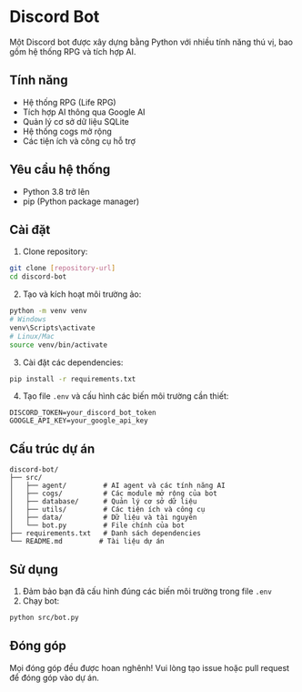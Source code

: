 # Discord Bot

Một Discord bot được xây dựng bằng Python với nhiều tính năng thú vị, bao gồm hệ thống RPG và tích hợp AI.

## Tính năng

- Hệ thống RPG (Life RPG)
- Tích hợp AI thông qua Google AI
- Quản lý cơ sở dữ liệu SQLite
- Hệ thống cogs mở rộng
- Các tiện ích và công cụ hỗ trợ

## Yêu cầu hệ thống

- Python 3.8 trở lên
- pip (Python package manager)

## Cài đặt

1. Clone repository:
```bash
git clone [repository-url]
cd discord-bot
```

2. Tạo và kích hoạt môi trường ảo:
```bash
python -m venv venv
# Windows
venv\Scripts\activate
# Linux/Mac
source venv/bin/activate
```

3. Cài đặt các dependencies:
```bash
pip install -r requirements.txt
```

4. Tạo file `.env` và cấu hình các biến môi trường cần thiết:
```
DISCORD_TOKEN=your_discord_bot_token
GOOGLE_API_KEY=your_google_api_key
```

## Cấu trúc dự án

```
discord-bot/
├── src/
│   ├── agent/         # AI agent và các tính năng AI
│   ├── cogs/          # Các module mở rộng của bot
│   ├── database/      # Quản lý cơ sở dữ liệu
│   ├── utils/         # Các tiện ích và công cụ
│   ├── data/          # Dữ liệu và tài nguyên
│   └── bot.py         # File chính của bot
├── requirements.txt   # Danh sách dependencies
└── README.md         # Tài liệu dự án
```

## Sử dụng

1. Đảm bảo bạn đã cấu hình đúng các biến môi trường trong file `.env`
2. Chạy bot:
```bash
python src/bot.py
```

## Đóng góp

Mọi đóng góp đều được hoan nghênh! Vui lòng tạo issue hoặc pull request để đóng góp vào dự án.
